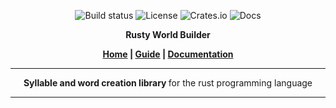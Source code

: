 <p align="center">
  <img src="https://travis-ci.com/TriedWorks/rusty_word_builder.svg?branch=master" alt="Build status">
  <img src="https://img.shields.io/badge/License-MIT-yellow.svg" alt="License">
  <img src="https://img.shields.io/crates/v/rusty_word_builder" alt="Crates.io">
  <img src="https://docs.rs/rusty_word_builder/badge.svg" alt="Docs">
</p>

<p align="center">
  <strong>Rusty World Builder</strong>
</p>

<p align="center">
  <strong>
    <a href="">Home</a> |
    <a href="">Guide</a> | 
    <a href="">Documentation</a>
  </strong>
</p>

-----

<p align="center">
  <strong> Syllable and word creation library </strong> for the rust programming language
</p>

-----
